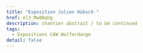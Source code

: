```yaml
---
title: "Exposition Julien Hübsch "
href: el3_Mw8BqUg
description: chantier abstrait / to be continued
tags:
  - Expositions CAW Walferdange
detail: false
---
```


